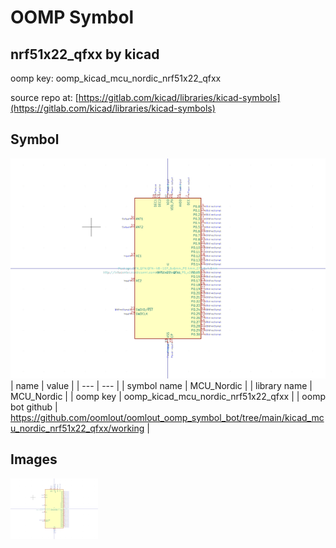 # OOMP Symbol  
## nrf51x22_qfxx  by kicad  
  
oomp key: oomp_kicad_mcu_nordic_nrf51x22_qfxx  
  
source repo at: [https://gitlab.com/kicad/libraries/kicad-symbols](https://gitlab.com/kicad/libraries/kicad-symbols)  
## Symbol  
  
[![working.png](working_600.png)](working.png)  
| name | value | 
| --- | --- | 
| symbol name | MCU_Nordic | 
| library name | MCU_Nordic | 
| oomp key | oomp_kicad_mcu_nordic_nrf51x22_qfxx | 
| oomp bot github | https://github.com/oomlout/oomlout_oomp_symbol_bot/tree/main/kicad_mcu_nordic_nrf51x22_qfxx/working | 
## Images  
  
[![working.png](working_140.png)](working.png)  
